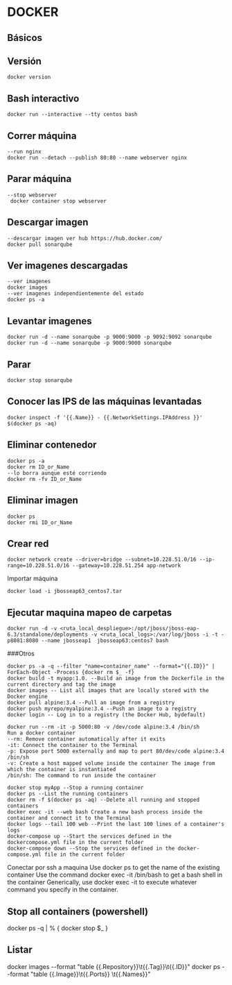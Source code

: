 # DOCKER

## Básicos

Versión
---
```
docker version
```
Bash interactivo
---
```
docker run --interactive --tty centos bash
```
Correr máquina
---
```
--run nginx
docker run --detach --publish 80:80 --name webserver nginx
```
Parar máquina
---
```
--stop webserver
 docker container stop webserver
 ```
 Descargar imagen
 ---
 ```
--descargar imagen ver hub https://hub.docker.com/	
docker pull sonarqube
```
Ver imagenes descargadas
---
```
--ver imagenes 
docker images
--ver imagenes independientemente del estado
docker ps -a
```
Levantar imagenes
---
```
docker run -d --name sonarqube -p 9000:9000 -p 9092:9092 sonarqube
docker run -d --name sonarqube -p 9000:9000 sonarqube
```
Parar
---
```
docker stop sonarqube
```
Conocer las IPS de las máquinas levantadas
---
```
docker inspect -f '{{.Name}} - {{.NetworkSettings.IPAddress }}' $(docker ps -aq)
```
Eliminar contenedor
---
```
docker ps -a
docker rm ID_or_Name
--lo borra aunque esté corriendo
docker rm -fv ID_or_Name
```
Eliminar imagen
---
```
docker ps
docker rmi ID_or_Name
```
Crear red 
---
```
docker network create --driver=bridge --subnet=10.228.51.0/16 --ip-range=10.228.51.0/16 --gateway=10.228.51.254 app-network
```
Importar máquina
```
docker load -i jbosseap63_centos7.tar
```
Ejecutar maquina mapeo de carpetas
---
```
docker run -d -v <ruta_local_despliegue>:/opt/jboss/jboss-eap-6.3/standalone/deployments -v <ruta_local_logs>:/var/log/jboss -i -t -p8081:8080 --name jbosseap1  jbosseap63:centos7 bash
```

###Otros
```
docker ps -a -q --filter "name=container_name" --format="{{.ID}}" | ForEach-Object -Process {docker rm $_ -f}
docker build -t myapp:1.0. --Build an image from the Dockerfile in the current directory and tag the image
docker images -- List all images that are locally stored with the Docker engine
docker pull alpine:3.4 --Pull an image from a registry
docker push myrepo/myalpine:3.4 --Push an image to a registry
docker login -- Log in to a registry (the Docker Hub, bydefault)

docker run --rm -it -p 5000:80 -v /dev/code alpine:3.4 /bin/sh
Run a docker container
--rm: Remove container automatically after it exits
-it: Connect the container to the Terminal
-p: Expose port 5000 externally and map to port 80/dev/code alpine:3.4 /bin/sh
-v: Create a host mapped volume inside the container The image from which the container is instantiated
/bin/sh: The command to run inside the container

docker stop myApp --Stop a running container
docker ps --List the running containers
docker rm -f $(docker ps -aq) --Delete all running and stopped containers
docker exec -it --web bash Create a new bash process inside the container and connect it to the Terminal
docker logs --tail 100 web --Print the last 100 lines of a container's logs
docker-compose up --Start the services defined in the dockercompose.yml file in the current folder
docker-compose down --Stop the services defined in the docker-compose.yml file in the current folder
```
Conectar por ssh a maquina
Use docker ps to get the name of the existing container
Use the command docker exec -it <container name> /bin/bash to get a bash shell in the container
Generically, use docker exec -it <container name> <command> to execute whatever command you specify in the container.

## Stop all containers (powershell)
docker ps -q | % { docker stop $_ }

## Listar
docker images --format "table {{.Repository}}\t{{.Tag}}\t{{.ID}}"
docker ps --format "table {{.Image}}\t{{.Ports}} \t{{.Names}}"
